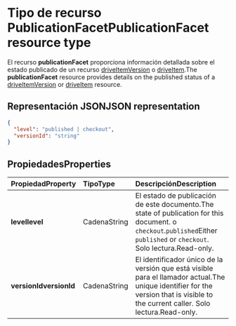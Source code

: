 # <a name="publicationfacet-resource-type"></a><span data-ttu-id="3e5ab-101">Tipo de recurso PublicationFacet</span><span class="sxs-lookup"><span data-stu-id="3e5ab-101">PublicationFacet resource type</span></span>

<span data-ttu-id="3e5ab-102">El recurso **publicationFacet** proporciona información detallada sobre el estado publicado de un recurso [driveItemVersion](driveitemversion.md) o [driveItem](driveitem.md).</span><span class="sxs-lookup"><span data-stu-id="3e5ab-102">The **publicationFacet** resource provides details on the published status of a [driveItemVersion](driveitemversion.md) or [driveItem](driveitem.md) resource.</span></span>

## <a name="json-representation"></a><span data-ttu-id="3e5ab-103">Representación JSON</span><span class="sxs-lookup"><span data-stu-id="3e5ab-103">JSON representation</span></span>

<!-- {
  "blockType": "resource",
  "optionalProperties": [  ],
  "@odata.type": "microsoft.graph.publicationFacet"
}-->

```json
{
  "level": "published | checkout",
  "versionId": "string"
}
```

## <a name="properties"></a><span data-ttu-id="3e5ab-104">Propiedades</span><span class="sxs-lookup"><span data-stu-id="3e5ab-104">Properties</span></span>

|   <span data-ttu-id="3e5ab-105">Propiedad</span><span class="sxs-lookup"><span data-stu-id="3e5ab-105">Property</span></span>    |  <span data-ttu-id="3e5ab-106">Tipo</span><span class="sxs-lookup"><span data-stu-id="3e5ab-106">Type</span></span>  | <span data-ttu-id="3e5ab-107">Descripción</span><span class="sxs-lookup"><span data-stu-id="3e5ab-107">Description</span></span> |
| :------------ | :----- | :---------- |
| <span data-ttu-id="3e5ab-108">**level**</span><span class="sxs-lookup"><span data-stu-id="3e5ab-108">**level**</span></span>     | <span data-ttu-id="3e5ab-109">Cadena</span><span class="sxs-lookup"><span data-stu-id="3e5ab-109">String</span></span> | <span data-ttu-id="3e5ab-110">El estado de publicación de este documento.</span><span class="sxs-lookup"><span data-stu-id="3e5ab-110">The state of publication for this document.</span></span> <span data-ttu-id="3e5ab-111">o `checkout`.`published`</span><span class="sxs-lookup"><span data-stu-id="3e5ab-111">Either `published` or `checkout`.</span></span> <span data-ttu-id="3e5ab-112">Solo lectura.</span><span class="sxs-lookup"><span data-stu-id="3e5ab-112">Read-only.</span></span>  |
| <span data-ttu-id="3e5ab-113">**versionId**</span><span class="sxs-lookup"><span data-stu-id="3e5ab-113">**versionId**</span></span> | <span data-ttu-id="3e5ab-114">Cadena</span><span class="sxs-lookup"><span data-stu-id="3e5ab-114">String</span></span> | <span data-ttu-id="3e5ab-115">El identificador único de la versión que está visible para el llamador actual.</span><span class="sxs-lookup"><span data-stu-id="3e5ab-115">The unique identifier for the version that is visible to the current caller.</span></span> <span data-ttu-id="3e5ab-116">Solo lectura.</span><span class="sxs-lookup"><span data-stu-id="3e5ab-116">Read-only.</span></span>  |


<!-- {
  "type": "#page.annotation",
  "description": "The photo facet provides details about the camera and settings on the camera for photos.",
  "keywords": "camera make,camera model, exposure, f-stop, iso",
  "section": "documentation",
  "suppressions": [
    " Warning: /api-reference/v1.0/resources/publicationfacet.md:
      Found potential enums in resource example that weren't defined in a table:(published,checkout) are in resource, but () are in table"
  ],
  "tocPath": "Facets/Photo"
} -->
